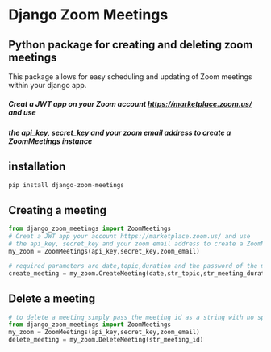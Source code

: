 # Django Zoom Meetings


## Python package for creating and deleting zoom meetings
This package allows for easy scheduling and updating of Zoom meetings within your django app.

##### Creat a JWT app on your Zoom account https://marketplace.zoom.us/ and use
##### the api_key, secret_key and your zoom email address to create a ZoomMeetings instance


## installation
```python
pip install django-zoom-meetings
```

## Creating a meeting
```python
from django_zoom_meetings import ZoomMeetings
# Creat a JWT app your account https://marketplace.zoom.us/ and use
# the api_key, secret_key and your zoom email address to create a ZoomMeetings instance
my_zoom = ZoomMeetings(api_key,secret_key,zoom_email)

# required parameters are date,topic,duration and the password of the meeting 
create_meeting = my_zoom.CreateMeeting(date,str_topic,str_meeting_duration,str_meeting_password)
```

## Delete a meeting
```python
# to delete a meeting simply pass the meeting id as a string with no spaces
from django_zoom_meetings import ZoomMeetings
my_zoom = ZoomMeetings(api_key,secret_key,zoom_email)
delete_meeting = my_zoom.DeleteMeeting(str_meeting_id)
```
